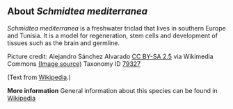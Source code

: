 **About *Schmidtea mediterranea***
-------------------------
*Schmidtea mediterranea* is a freshwater triclad that lives in 
southern Europe and Tunisia. It is a model for regeneration, stem 
cells and development of tissues such as the brain and germline.


Picture credit: Alejandro Sánchez Alvarado [CC BY-SA 2.5](https://creativecommons.org/licenses/by-sa/2.5) via Wikimedia Commons [(Image source)](https://commons.wikimedia.org/wiki/File:Smed.jpg)
Taxonomy ID [79327](https://www.uniprot.org/taxonomy/79327)

(Text from [Wikipedia](https://en.wikipedia.org/).)

**More information**
General information about this species can be found in [Wikipedia](https://en.wikipedia.org/wiki/Schmidtea_mediterranea)
